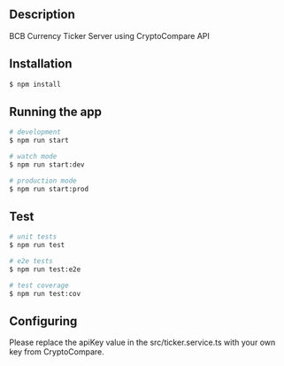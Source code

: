 ## Description

BCB Currency Ticker Server
using CryptoCompare API

## Installation

```bash
$ npm install
```

## Running the app

```bash
# development
$ npm run start

# watch mode
$ npm run start:dev

# production mode
$ npm run start:prod
```

## Test

```bash
# unit tests
$ npm run test

# e2e tests
$ npm run test:e2e

# test coverage
$ npm run test:cov
```

## Configuring

Please replace the apiKey value in the src/ticker.service.ts with your own key from CryptoCompare.

